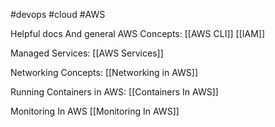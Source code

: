 #devops
#cloud 
#AWS

Helpful docs And general AWS Concepts:
[[AWS CLI]]
[[IAM]]

Managed Services:
[[AWS Services]]

Networking Concepts:
[[Networking in AWS]]

Running Containers in AWS:
[[Containers In AWS]]

Monitoring In AWS
[[Monitoring In AWS]]